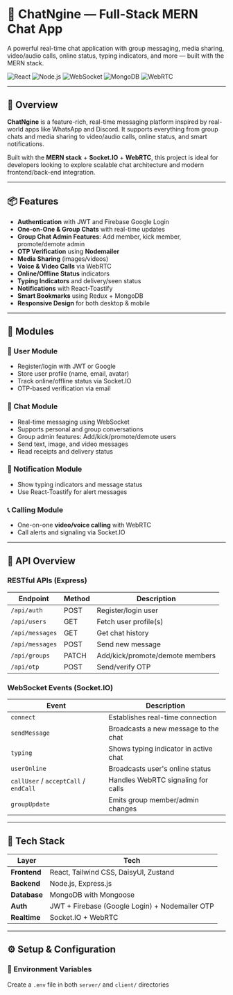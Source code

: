 # 💬 ChatNgine — Full-Stack MERN Chat App

A powerful real-time chat application with group messaging, media sharing, video/audio calls, online status, typing indicators, and more — built with the MERN stack.

![React](https://img.shields.io/badge/React-18-blue?style=for-the-badge&logo=react)
![Node.js](https://img.shields.io/badge/Node.js-Express-brightgreen?style=for-the-badge&logo=node.js)
![WebSocket](https://img.shields.io/badge/WebSocket-Socket.IO-black?style=for-the-badge&logo=socket.io)
![MongoDB](https://img.shields.io/badge/MongoDB-Database-green?style=for-the-badge&logo=mongodb)
![WebRTC](https://img.shields.io/badge/WebRTC-RealTime-red?style=for-the-badge&logo=webrtc)

---

## 🚀 Overview

**ChatNgine** is a feature-rich, real-time messaging platform inspired by real-world apps like WhatsApp and Discord. It supports everything from group chats and media sharing to video/audio calls, online status, and smart notifications.

Built with the **MERN stack** + **Socket.IO** + **WebRTC**, this project is ideal for developers looking to explore scalable chat architecture and modern frontend/back-end integration.

---

## 📦 Features

- **Authentication** with JWT and Firebase Google Login
- **One-on-One & Group Chats** with real-time updates
- **Group Chat Admin Features**: Add member, kick member, promote/demote admin
- **OTP Verification** using **Nodemailer**
- **Media Sharing** (images/videos)
- **Voice & Video Calls** via WebRTC
- **Online/Offline Status** indicators
- **Typing Indicators** and delivery/seen status
- **Notifications** with React-Toastify
- **Smart Bookmarks** using Redux + MongoDB
- **Responsive Design** for both desktop & mobile

---

## 🧩 Modules

### 👤 User Module

- Register/login with JWT or Google
- Store user profile (name, email, avatar)
- Track online/offline status via Socket.IO
- OTP-based verification via email

### 💬 Chat Module

- Real-time messaging using WebSocket
- Supports personal and group conversations
- Group admin features: Add/kick/promote/demote users
- Send text, image, and video messages
- Read receipts and delivery status

### 🔔 Notification Module

- Show typing indicators and message status
- Use React-Toastify for alert messages

### 📞 Calling Module

- One-on-one **video/voice calling** with WebRTC
- Call alerts and signaling via Socket.IO

---

## 🔗 API Overview

### RESTful APIs (Express)

| Endpoint         | Method | Description                      |
|------------------|--------|----------------------------------|
| `/api/auth`      | POST   | Register/login user              |
| `/api/users`     | GET    | Fetch user profile(s)            |
| `/api/messages`  | GET    | Get chat history                 |
| `/api/messages`  | POST   | Send new message                 |
| `/api/groups`    | PATCH  | Add/kick/promote/demote members  |
| `/api/otp`       | POST   | Send/verify OTP                  |

### WebSocket Events (Socket.IO)

| Event                  | Description                                |
|------------------------|--------------------------------------------|
| `connect`              | Establishes real-time connection           |
| `sendMessage`          | Broadcasts a new message to the chat       |
| `typing`               | Shows typing indicator in active chat      |
| `userOnline`           | Broadcasts user's online status            |
| `callUser` / `acceptCall` / `endCall` | Handles WebRTC signaling for calls |
| `groupUpdate`          | Emits group member/admin changes           |

---

## 🧰 Tech Stack

| Layer        | Tech                                           |
|--------------|------------------------------------------------|
| **Frontend** | React, Tailwind CSS, DaisyUI, Zustand          |
| **Backend**  | Node.js, Express.js                            |
| **Database** | MongoDB with Mongoose                          |
| **Auth**     | JWT + Firebase (Google Login) + Nodemailer OTP |
| **Realtime** | Socket.IO + WebRTC                             |

---

## ⚙️ Setup & Configuration

### 🔐 Environment Variables

Create a `.env` file in both `server/` and `client/` directories

